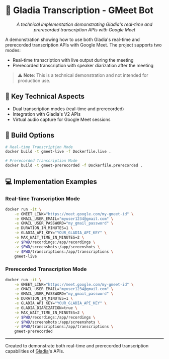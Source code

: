 # 🎥 Gladia Transcription - GMeet Bot

<div align="center">

*A technical implementation demonstrating Gladia's real-time and prerecorded transcription APIs with Google Meet*


</div>

A demonstration showing how to use both Gladia's real-time and prerecorded transcription APIs with Google Meet. The project supports two modes:
- Real-time transcription with live output during the meeting
- Prerecorded transcription with speaker diarization after the meeting

> ⚠️ **Note**: This is a technical demonstration and not intended for production use.

## 🔑 Key Technical Aspects
- Dual transcription modes (real-time and prerecorded)
- Integration with Gladia's V2 APIs
- Virtual audio capture for Google Meet sessions

## 🚀 Build Options

```bash
# Real-time Transcription Mode
docker build -t gmeet-live -f Dockerfile.live .

# Prerecorded Transcription Mode
docker build -t gmeet-prerecorded -f Dockerfile.prerecorded .
```

## 💻 Implementation Examples

### Real-time Transcription Mode
```bash
docker run -it \
    -e GMEET_LINK="https://meet.google.com/my-gmeet-id" \
    -e GMAIL_USER_EMAIL="myuser1234@gmail.com" \
    -e GMAIL_USER_PASSWORD="my_gmail_password" \
    -e DURATION_IN_MINUTES=1 \
    -e GLADIA_API_KEY="YOUR_GLADIA_API_KEY" \
    -e MAX_WAIT_TIME_IN_MINUTES=2 \
    -v $PWD/recordings:/app/recordings \
    -v $PWD/screenshots:/app/screenshots \
    -v $PWD/transcriptions:/app/transcriptions \
    gmeet-live
```

### Prerecorded Transcription Mode
```bash
docker run -it \
    -e GMEET_LINK="https://meet.google.com/my-gmeet-id" \
    -e GMAIL_USER_EMAIL="myuser1234@gmail.com" \
    -e GMAIL_USER_PASSWORD="my_gmail_password" \
    -e DURATION_IN_MINUTES=1 \
    -e GLADIA_API_KEY="YOUR_GLADIA_API_KEY" \
    -e GLADIA_DIARIZATION=true \
    -e MAX_WAIT_TIME_IN_MINUTES=2 \
    -v $PWD/recordings:/app/recordings \
    -v $PWD/screenshots:/app/screenshots \
    -v $PWD/transcriptions:/app/transcriptions \
    gmeet-prerecorded
```

---

Created to demonstrate both real-time and prerecorded transcription capabilities of [Gladia](https://gladia.io)'s APIs.
